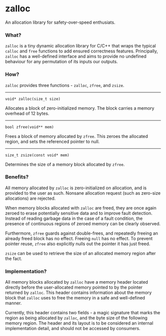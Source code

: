 zalloc
======

An allocation library for safety-over-speed enthusiats.

### What?
`zalloc` is a tiny dynamic allocation library for C/C++ that wraps the typical `calloc` and `free` functions to add
ensured correctness features. Principally, `zalloc` has a well-defined interface and aims to provide no undefined 
behaviour for any permutation of its inputs our outputs.

### How?
`zalloc` provides three functions - `zalloc`, `zfree`, and `zsize`.

------------------------------------------------------------------------------------------------------------------------
`void* zalloc(size_t size)`

Allocates a block of zero-initialized memory. The block carries a memory overhead of 12 bytes.

------------------------------------------------------------------------------------------------------------------------
`bool zfree(void** mem)`

Frees a block of memory allocated by `zfree`. This zeroes the allocated region, and sets the referenced pointer to null.

------------------------------------------------------------------------------------------------------------------------
`size_t zsize(const void* mem)`

Determines the size of a memory block allocated by `zfree`.

### Benefits?
All memory allocated by `zalloc` is zero-initialized on allocation, and is provided to the user as such. Nonsane 
allocation request (such as zero-size allocations) are rejected. 

When memory blocks allocated with `zalloc` are freed, they are once again zeroed to erase potentially sensitive data and
to improve fault detection. Instead of reading garbage data in the case of a fault condition, the presence of 
continuous regions of zeroed memory can be clearly observed.

Furthermore, `zfree` guards against double-frees, and repeatedly freeing an already freed block has no effect.  Freeing
`null` has no effect. To prevent pointer reuse, `zfree` also explicitly nulls out the pointer it has just freed.

`zsize` can be used to retrieve the size of an allocated memory region after the fact.

### Implementation?
All memory blocks allocated by `zalloc` have a memory header located directly before the user-allocated memory pointed
to by the pointer returned by `zalloc`.  This header contains information about the memory block that `zalloc` uses to
free the memory in a safe and well-defined manner.

Currently, this header contains two fields - a magic signature that marks the region as being allocated by `zalloc`, and
the byte size of the following memory region. The header and its layout is to be considered an internal implementation
detail, and should not be accessed by consumers.